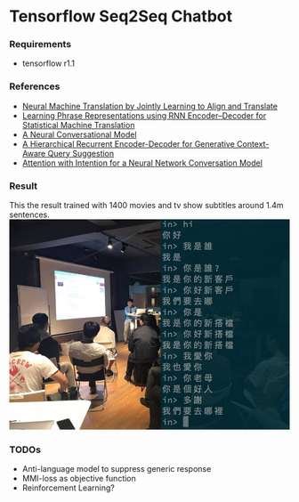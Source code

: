 # Tensorflow Seq2Seq Chatbot

### Requirements
* tensorflow r1.1

### References
- [Neural Machine Translation by Jointly Learning to Align and Translate](https://arxiv.org/abs/1409.0473)
- [Learning Phrase Representations using RNN Encoder–Decoder for Statistical Machine Translation](https://arxiv.org/pdf/1406.1078.pdf)
- [A Neural Conversational Model](https://arxiv.org/pdf/1506.05869.pdf)
- [A Hierarchical Recurrent Encoder-Decoder for Generative Context-Aware Query Suggestion](https://arxiv.org/pdf/1507.02221.pdf)
- [Attention with Intention for a Neural Network Conversation Model](https://arxiv.org/pdf/1510.08565.pdf)

### Result
This the result trained with 1400 movies and tv show subtitles around  1.4m sentences.
![Demo](/meetup_demo.png)

### TODOs
* Anti-language model to suppress generic response
* MMI-loss as objective function
* Reinforcement Learning?
